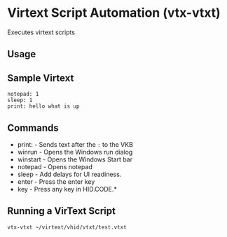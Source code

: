 # Virtext Script Automation (vtx-vtxt)
Executes virtext scripts 

## Usage

## Sample Virtext
```plainext
notepad: 1
sleep: 1
print: hello what is up
```

## Commands
- print: - Sends text after the `:` to the VKB  
- winrun - Opens the Windows run dialog
- winstart - Opens the Windows Start bar
- notepad - Opens notepad
- sleep - Add delays for UI readiness.
- enter - Press the enter key
- key - Press any key in HID.CODE.*


## Running a VirText Script

```bash
vtx-vtxt ~/virtext/vhid/vtxt/test.vtxt
```